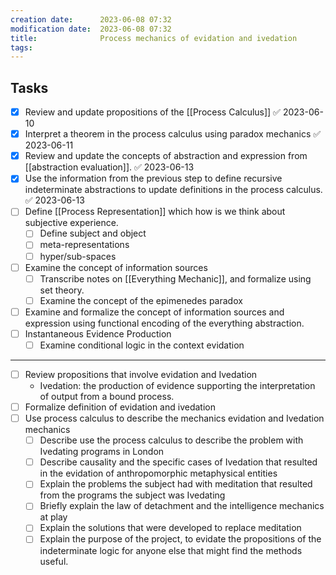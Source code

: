 ```yaml
---
creation date:		2023-06-08 07:32
modification date:	2023-06-08 07:32
title: 				Process mechanics of evidation and ivedation
tags:
---
```

## Tasks
- [x] Review and update propositions of the [[Process Calculus]] ✅ 2023-06-10
- [x] Interpret a theorem in the process calculus using paradox mechanics ✅ 2023-06-11
- [x] Review and update the concepts of abstraction and expression from [[abstraction evaluation]]. ✅ 2023-06-13
- [x] Use the information from the previous step to define recursive indeterminate abstractions to update definitions in the process calculus. ✅ 2023-06-13
- [ ] Define [[Process Representation]] which how is we think about subjective experience.
	- [ ] Define subject and object
	- [ ] meta-representations
	- [ ] hyper/sub-spaces
- [ ] Examine the concept of information sources
	- [ ] Transcribe notes on [[Everything Mechanic]], and formalize using set theory.
	- [ ] Examine the concept of the epimenedes paradox
- [ ] Examine and formalize the concept of information sources and expression using functional encoding of the everything abstraction.
- [ ] Instantaneous Evidence Production
	- [ ] Examine conditional logic in the context evidation
---

- [ ] Review propositions that involve evidation and Ivedation
	- Ivedation: the production of evidence supporting the interpretation of output from a bound process.
- [ ] Formalize definition of evidation and ivedation
- [ ] Use process calculus to describe the mechanics evidation and Ivedation mechanics
	- [ ] Describe use the process calculus to describe the problem with Ivedating programs in London
	- [ ] Describe causality and the specific cases of Ivedation  that resulted in the evidation of anthropomorphic metaphysical entities
	- [ ] Explain the problems the subject had with meditation that resulted from the programs the subject was Ivedating
	- [ ] Briefly explain the law of detachment and the intelligence mechanics at play
	- [ ] Explain the solutions that were developed to replace meditation
	- [ ] Explain the purpose of the project, to evidate the propositions of the indeterminate logic for anyone else that might find the methods useful.

